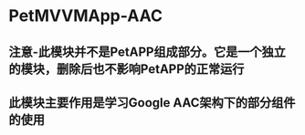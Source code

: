# PetMVVMApp-AAC
## 注意-此模块并不是PetAPP组成部分。它是一个独立的模块，删除后也不影响PetAPP的正常运行
## 此模块主要作用是学习Google AAC架构下的部分组件的使用
